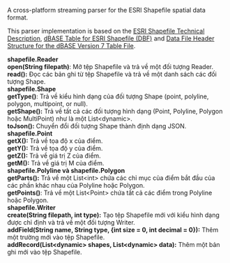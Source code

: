 A cross-platform streaming parser for the ESRI Shapefile spatial data
format.

This parser implementation is based on the
[ESRI Shapefile Technical Description](http://www.esri.com/library/whitepapers/pdfs/shapefile.pdf),
[dBASE Table for ESRI Shapefile (DBF)](http://www.digitalpreservation.gov/formats/fdd/fdd000326.shtml)
and
[Data File Header Structure for the dBASE Version 7 Table File](http://www.dbase.com/Knowledgebase/INT/db7_file_fmt.htm).

**shapefile.Reader**  
**open(String filepath)**: Mở tệp Shapefile và trả về một đối tượng Reader.  
**read():** Đọc các bản ghi từ tệp Shapefile và trả về một danh sách các đối tượng Shape.  
**shapefile.Shape**  
**getType()**: Trả về kiểu hình dạng của đối tượng Shape (point, polyline, polygon, multipoint, or null).  
**getShape():** Trả về tất cả các đối tượng hình dạng (Point, Polyline, Polygon hoặc MultiPoint) như là một List\<dynamic>.  
**toJson():** Chuyển đổi đối tượng Shape thành định dạng JSON.  
**shapefile.Point**  
**getX():** Trả về tọa độ x của điểm.  
**getY():** Trả về tọa độ y của điểm.  
**getZ():** Trả về giá trị Z của điểm.  
**getM():** Trả về giá trị M của điểm.  
**shapefile.Polyline và shapefile.Polygon**  
**getParts():** Trả về một List\<int> chứa các chỉ mục của điểm bắt đầu của các phần khác nhau của Polyline hoặc Polygon.  
**getPoints()**: Trả về một List\<Point> chứa tất cả các điểm trong Polyline hoặc Polygon.  
**shapefile.Writer**  
**create(String filepath, int type):** Tạo tệp Shapefile mới với kiểu hình dạng được chỉ định và trả về một đối tượng Writer.  
**addField(String name, String type, {int size = 0, int decimal = 0}):** Thêm một trường mới vào tệp Shapefile.  
**addRecord(List\<dynamic> shapes, List\<dynamic> data):** Thêm một bản ghi mới vào tệp Shapefile.
